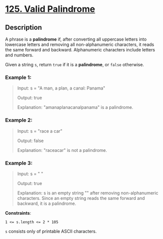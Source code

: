 # [125. Valid Palindrome](https://leetcode.com/problems/valid-palindrome/description/)

## Description

A phrase is a **palindrome** if, after converting all uppercase letters into lowercase letters and removing all non-alphanumeric characters, it reads the same forward and backward. Alphanumeric characters include letters and numbers.

Given a string ```s```, return ```true``` if it is a **palindrome**, or ```false``` otherwise.

### **Example 1**:

>Input: s = "A man, a plan, a canal: Panama"
>
>Output: true
>
>Explanation: "amanaplanacanalpanama" is a palindrome.

### **Example 2**:

>Input: s = "race a car"
>
>Output: false
>
>Explanation: "raceacar" is not a palindrome.

### **Example 3**:

>Input: s = " "
>
>Output: true
>
>Explanation: s is an empty string "" after removing non-alphanumeric characters.
Since an empty string reads the same forward and backward, it is a palindrome.

**Constraints**:

```1 <= s.length <= 2 * 105```

```s``` consists only of printable ASCII characters.
